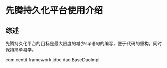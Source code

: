 # 先腾持久化平台使用介绍
## 综述
先腾持久化平台的目标是最大限度的减少sql语句的编写，便于代码的重构，同时保持简单易学。

com.centit.framework.jdbc.dao.BaseDaoImpl
